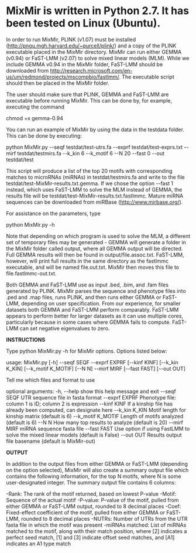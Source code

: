 # MixMir is written in Python 2.7.  It has been tested on Linux (Ubuntu).  

In order to run MixMir, PLINK (v1.07) must be installed (http://pngu.mgh.harvard.edu/~purcell/plink/) and a copy of the PLINK executable placed in the MixMir directory.  MixMir can run either GEMMA (v0.94) or FaST-LMM (v2.07) to solve mixed linear models (MLM).  While we include GEMMA v0.94 in the MixMir folder, FaST-LMM should be downloaded from http://research.microsoft.com/en-us/um/redmond/projects/mscompbio/fastlmm/.  The executable script should then be placed in the MixMir folder.

The user should make sure that PLINK, GEMMA and FaST-LMM are executable before running MixMir.  This can be done by, for example, executing the command 

chmod +x gemma-0.94

You can run an example of MixMir by using the data in the testdata folder.  This can be done by executing:

python MixMir.py --seqf testdat/test-utrs.fa --exprf testdat/test-exprs.txt --mirf testdat/testmirs.fa --k_kin 6 --k_motif 6 --N 20 --fast 0 --out testdat/test

This script will produce a list of the top 20 motifs with corresponding matches to microRNAs (miRNAs) in testdat/testmirs.fa and write to the file testdat/test-MixMir-results.txt.gemma.  If we chose the option --fast 1 instead, which uses FaST-LMM to solve the MLM instead of GEMMA, the results file will be testdat/test-MixMir-results.txt.fastlmmc. Mature miRNA sequences can be downloaded from miRBase (http://www.mirbase.org/).

For assistance on the parameters, type 

python MixMir.py -h

Note that depending on which program is used to solve the MLM, a different set of temporary files may be generated - GEMMA will generate a folder in the MixMir folder called output, where all GEMMA output will be directed.  Full GEMMA results will then be found in output/file.assoc.txt.  FaST-LMM, however, will print full results in the same directory as the fastlmmc executable, and will be named file.out.txt.  MixMir then moves this file to file.fastlmmc-out.txt.

Both GEMMA and FaST-LMM use as input .bed, .bim, and .fam files generated by PLINK.  MixMir parses the sequence and phenotype files into .ped and .map files, runs PLINK, and then runs either GEMMA or FaST-LMM, depending on user specification.  From our experience, for smaller datasets both GEMMA and FaST-LMM perform comparably.  FaST-LMM appears to perform better for larger datasets as it can use multiple cores, particularly because in some cases where GEMMA fails to compute.  FaST-LMM can set negative eigenvalues to zero.

**INSTRUCTIONS**

Type python MixMir.py -h for MixMir options.  Options listed below:

usage: MixMir.py [-h] --seqf SEQF --exprf EXPRF [--kinf KINF] [--k_kin K_KIN]
                 [--k_motif K_MOTIF] [--N N] --mirf MIRF [--fast FAST]
                 [--out OUT]

Tell me which files and format to use

optional arguments:
  -h, --help         show this help message and exit
  --seqf SEQF        UTR sequence file in fasta format
  --exprf EXPRF      Phenotype file: column 1 is ID; column 2 is expression
  --kinf KINF        If a kinship file has already been computed, can
                     designate here
  --k_kin K_KIN      Motif length for kinship matrix (default is 6)
  --k_motif K_MOTIF  Length of motifs analyzed (default is 6)
  --N N              How many top results to analyze (default is 20)
  --mirf MIRF        miRNA sequence fasta file
  --fast FAST        Use option if using FastLMM to solve the mixed linear
                     models (default is False)
  --out OUT          Results output file basename (default is MixMir-out)

**OUTPUT**

In addition to the output files from either GEMMA or FaST-LMM (depending on the option selected), MixMir will also create a summary output file which contains the following information, for the top N motifs, where N is some user-designated integer.  The summary output file contains 6 columns:

  -Rank:		The rank of the motif returned, based on lowest P-value
  -Motif:		Sequence of the actual motif
  -P-value:		P-value of the motif, pulled from either GEMMA or FaST-LMM output, rounded to 8 decimal places
  -Coef:		Fixed-effect coefficient of the motif, pulled from either GEMMA or FaST-LMM, rounded to 8 decimal places
  -NUTRs:		Number of UTRs from the UTR fasta file in which the motif was present
  -miRNAs matched:	List of miRNAs matched to the motif, along with their match position, where
			[2] indicates a perfect seed match, [1] and [3] indicate offset seed matches,
			and [A1] indicates an A1 type match


